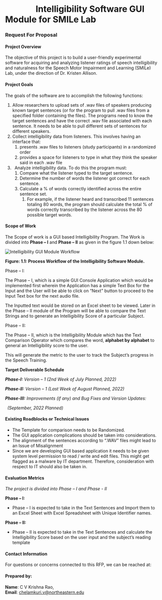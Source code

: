 # &nbsp; &nbsp;&nbsp;&nbsp;&nbsp;&nbsp;&nbsp;&nbsp;&nbsp;&nbsp;&nbsp;&nbsp;&nbsp; Intelligibility Software GUI Module for SMILe Lab

### Request For Proposal


#### **Project Overview**

The objective of this project is to build a user-friendly experimental software for acquiring and analyzing listener ratings of speech intelligibility and naturalness for the Speech Motor Impairment and Learning (SMILe) Lab, under the direction of Dr. Kristen Allison.

#### **Project Goals**

The goals of the software are to accomplish the following functions:

1. Allow researchers to upload sets of .wav files of speakers producing known target sentences (or for the program to pull .wav files from a specified folder containing the files). The programs need to know the target sentences and have the correct .wav file associated with each sentence. It needs to be able to pull different sets of sentences for different speakers.
1. Collect intelligibility data from listeners. This involves having an interface that:
   1. presents .wav files to listeners (study participants) in a randomized order
   1. provides a space for listeners to type in what they think the speaker said in each .wav file
1. ` `Analyze intelligibility data. To do this the program must:
   1. Compare what the listener typed to the target sentence.
   1. Determine the number of words the listener got correct for each sentence.
   1. Calculate a % of words correctly identified across the entire sentence set. 
      1. For example, if the listener heard and transcribed 11 sentences totaling 80 words, the program should calculate the total % of words correctly transcribed by the listener across the 80 possible target words. 



#### **Scope of Work**

The Scope of work is a GUI based Intelligibility Program. The Work is divided into **Phase – I** and **Phase – II** as given in the figure 1.1 down below:

![Intelligibility GUI Module Workflow](Logo/software_workflow.png)

**Figure: 1.1: Process Workflow of the Intelligibility Software Module.**

Phase – I:

The Phase – I, which is a simple GUI Console Application which would be implemented first wherein the Application has a simple Text Box for the Input and the User will be able to click on “Next” button to proceed to the Input Text box for the next audio file. 

The Inputted text would be stored on an Excel sheet to be viewed. Later in the Phase – II module of the Program will be able to compare the Text Strings and to generate an Intelligibility Score of a particular Subject.


Phase – II:

The Phase – II, which is the Intelligibility Module which has the Text Comparison Operator which compares the word, **alphabet by alphabet** to general an Intelligibility score to the user.

This will generate the metric to the user to track the Subject’s progress in the Speech Training.

**Target Deliverable Schedule**

***Phase-I:** Version – 1 (2nd Week of July Planned, 2022)*<br>

***Phase-II:** Version – 1 (Last Week of August Planned, 2022)*<br>

***Phase-III:** Improvements (if any) and Bug Fixes and Version Updates:*

` `*(September, 2022 Planned)*







#### **Existing Roadblocks or Technical Issues**

- The Template for comparison needs to be Randomized.
- The GUI application complications should be taken into considerations.
- The alignment of the sentences according to “.WAV” files might lead to an Issue of Misalignment
- Since we are developing GUI based application it needs to be given system level permission to read / write and edit files. This might get flagged as a malware by IT department. Therefore, consideration with respect to IT should also be taken in.

#### **Evaluation Metrics**

*The project is divided into Phase – I and Phase - II*

**Phase – I:**

- Phase – I is expected to take in the Text Sentences and Import them to an Excel Sheet with Excel Spreadsheet with Unique Identifier names.

**Phase – II:**

- Phase – II is expected to take in the Text Sentences and calculate the Intelligibility Score based on the user input and the subject’s reading template


#### **Contact Information**

For questions or concerns connected to this RFP, we can be reached at:<br>

#### Prepared by:
**Name**: C V Krishna Rao, <BR>
**Email**: chelamkuri.v@northeastern.edu